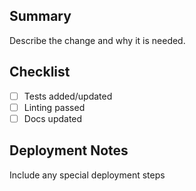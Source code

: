 <!-- PR template -->

## Summary

Describe the change and why it is needed.

## Checklist
- [ ] Tests added/updated
- [ ] Linting passed
- [ ] Docs updated

## Deployment Notes

Include any special deployment steps
